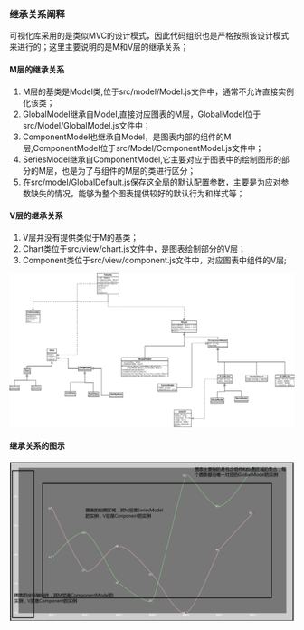 ### 继承关系阐释

可视化库采用的是类似MVC的设计模式，因此代码组织也是严格按照该设计模式来进行的；这里主要说明的是M和V层的继承关系；

#### M层的继承关系

1. M层的基类是Model类,位于src/model/Model.js文件中，通常不允许直接实例化该类；
2. GlobalModel继承自Model,直接对应图表的M层，GlobalModel位于src/Model/GlobalModel.js文件中；
3. ComponentModel也继承自Model，是图表内部的组件的M层,ComponentModel位于src/Model/ComponentModel.js文件中；
4. SeriesModel继承自ComponentModel,它主要对应于图表中的绘制图形的部分的M层，也是为了与组件的M层的类进行区分；
5. 在src/model/GlobalDefault.js保存这全局的默认配置参数，主要是为应对参数缺失的情况，能够为整个图表提供较好的默认行为和样式等；

#### V层的继承关系

1. V层并没有提供类似于M的基类；
2. Chart类位于src/view/chart.js文件中，是图表绘制部分的V层；
3. Component类位于src/view/component.js文件中，对应图表中组件的V层;

![](/images/assets/ycharts_class.svg)

#### 继承关系的图示

![](/images/assets/曲线图例.png)

